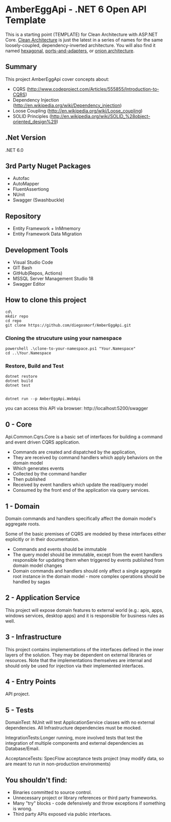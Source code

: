 # AmberEggApi - .NET 6 Open API Template
This is a starting point (TEMPLATE) for Clean Architecture with ASP.NET Core. [Clean Architecture](https://8thlight.com/blog/uncle-bob/2012/08/13/the-clean-architecture.html) is just the latest in a series of names for the same loosely-coupled, dependency-inverted architecture. You will also find it named [hexagonal](http://alistair.cockburn.us/Hexagonal+architecture), [ports-and-adapters](http://www.dossier-andreas.net/software_architecture/ports_and_adapters.html), or [onion architecture](http://jeffreypalermo.com/blog/the-onion-architecture-part-1/).

## Summary
This project AmberEggApi cover concepts about:  
 - CQRS (http://www.codeproject.com/Articles/555855/Introduction-to-CQRS)
 - Dependency Injection (http://en.wikipedia.org/wiki/Dependency_injection)
 - Loose Coupling (http://en.wikipedia.org/wiki/Loose_coupling)
 - SOLID Principles (http://en.wikipedia.org/wiki/SOLID_%28object-oriented_design%29)
 
## .Net Version
.NET 6.0

## 3rd Party Nuget Packages 
- Autofac
- AutoMapper
- FluentAssertiong
- NUnit
- Swagger (Swashbuckle) 

## Repository
- Entity Framework + InMmemory
- Entity Framework Data Migration
 
## Development Tools
 - Visual Studio Code
 - GIT Bash
 - GitHub(Repos, Actions)
 - MSSQL Server Management Studio 18 
 - Swagger Editor  

## How to clone this project

```
cd\
mkdir repo
cd repo
git clone https://github.com/diegosmorf/AmberEggApi.git
```

### Cloning the strucuture using your namespace
```
powershell .\clone-to-your-namespace.ps1 "Your.Namespace"
cd ..\Your.Namespace
```

### Restore, Build and Test
```
dotnet restore
dotnet build
dotnet test


dotnet run --p AmberEggApi.WebApi

```

you can access this API via browser: http://localhost:5200/swagger

## 0 - Core
Api.Common.Cqrs.Core is a basic set of interfaces for building a command and event driven CQRS application. 

- Commands are created and dispatched by the application, 
- They are received by command handlers which apply behaviors on the domain model
- Which generates events 
- Collected by the command handler
- Then published
- Received by event handlers which update the read/query model 
- Consumed by the front end of the application via query services.

## 1 - Domain
Domain commands and handlers specifically affect the domain model's aggregate roots. 

Some of the basic premises of CQRS are modeled by these interfaces either explicitly or in their documentation.

- Commands and events should be immutable
- The query model should be immutable, except from the event handlers responsible for updating them when triggered by events published from domain model changes
- Domain commands and handlers should only affect a single aggregate root instance in the domain model - more complex operations should be handled by sagas

## 2 - Application Service
This project will expose domain features to external world (e.g.: apis, apps, windows services, desktop apps) and it is responsible for business rules as well.

## 3 - Infrastructure

This project contains implementations of the interfaces defined in the inner layers of the solution. They may be dependent on external libraries or resources. Note that the implementations themselves are internal and should only be used for injection via their implemented interfaces. 

## 4 - Entry Points 

API project.

## 5 - Tests

DomainTest: NUnit will test ApplicationService classes with no external dependencies. All Infrastructure dependencies must be mocked. 

IntegrationTests:Longer running, more involved tests that test the integration of multiple components and external dependencies as Database/Email.

AcceptanceTests: SpecFlow acceptance tests project (may modify data, so are meant to run in non-production environments)

## You shouldn't find:

  - Binaries committed to source control.
  - Unnecessary project or library references or third party frameworks.
  - Many "try" blocks - code defensively and throw exceptions if something is wrong.
  - Third party APIs exposed via public interfaces.
